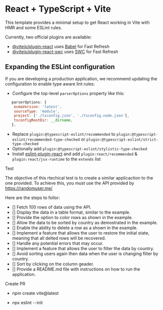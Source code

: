 # React + TypeScript + Vite

This template provides a minimal setup to get React working in Vite with HMR and some ESLint rules.

Currently, two official plugins are available:

- [@vitejs/plugin-react](https://github.com/vitejs/vite-plugin-react/blob/main/packages/plugin-react/README.md) uses [Babel](https://babeljs.io/) for Fast Refresh
- [@vitejs/plugin-react-swc](https://github.com/vitejs/vite-plugin-react-swc) uses [SWC](https://swc.rs/) for Fast Refresh

## Expanding the ESLint configuration

If you are developing a production application, we recommend updating the configuration to enable type aware lint rules:

- Configure the top-level `parserOptions` property like this:

```js
   parserOptions: {
    ecmaVersion: 'latest',
    sourceType: 'module',
    project: ['./tsconfig.json', './tsconfig.node.json'],
    tsconfigRootDir: __dirname,
   },
```

- Replace `plugin:@typescript-eslint/recommended` to `plugin:@typescript-eslint/recommended-type-checked` or `plugin:@typescript-eslint/strict-type-checked`
- Optionally add `plugin:@typescript-eslint/stylistic-type-checked`
- Install [eslint-plugin-react](https://github.com/jsx-eslint/eslint-plugin-react) and add `plugin:react/recommended` & `plugin:react/jsx-runtime` to the `extends` list


Test

The objective of this rtechical test is to create a similar applicaction to the one provided. To achieve this, you must use the API provided by https://randomuser.me/

Here are the steps to follor:

- [] Fetch 100 rows of data using the API.
- [] Display the data in a table format, similar to the example.
- [] Provide the option to color rows as shown in the example.
- [] Allow the data to be sorted by country as demostrated in the example.
- [] Enable the ability to delete a row as a shown in the example.
- [] Implement a feature that allows the user to restore the initial state, meaning that all delted rows will be recovered.
- [] Handle any potential errors that may occur.
- [] Implement a feature that allows the user to filter the data by country.
- [] Avoid sorting users again then data when the user is changing filter by country.
- [] Sort by clicking on the column geader.
- [] Provide a README.md file with instructions on how to run the application.


Create PR

- npm create vite@latest

- npx eslint --init


